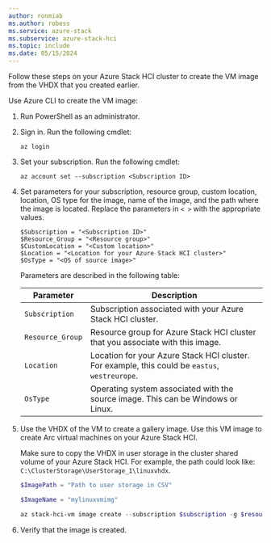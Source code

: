 ```yaml
---
author: ronmiab
ms.author: robess
ms.service: azure-stack
ms.subservice: azure-stack-hci
ms.topic: include
ms.date: 05/15/2024
---
```


Follow these steps on your Azure Stack HCI cluster to create the VM image from the VHDX that you created earlier.

Use Azure CLI to create the VM image:

1. Run PowerShell as an administrator.

2. Sign in. Run the following cmdlet:

    ```azurecli
    az login
    ```

3. Set your subscription. Run the following cmdlet:

    ```azurecli
    az account set --subscription <Subscription ID>
    ```

4. Set parameters for your subscription, resource group, custom location, location, OS type for the image, name of the image, and the path where the image is located. Replace the parameters in `< >` with the appropriate values.

    ```azurecli
    $Subscription = "<Subscription ID>"
    $Resource_Group = "<Resource group>"
    $CustomLocation = "<Custom location>"
    $Location = "<Location for your Azure Stack HCI cluster>"
    $OsType = "<OS of source image>"
    ```

    Parameters are described in the following table:

    | Parameter      | Description                                                                                |
    |----------------|--------------------------------------------------------------------------------------------|
    | `Subscription`   | Subscription associated with your Azure Stack HCI cluster.        |
    | `Resource_Group` | Resource group for Azure Stack HCI cluster that you associate with this image.        |
    | `Location`       | Location for your Azure Stack HCI cluster. For example, this could be `eastus`, `westreurope`. |
    | `OsType`         | Operating system associated with the source image. This can be Windows or Linux.           |

5. Use the VHDX of the VM to create a gallery image. Use this VM image to create Arc virtual machines on your Azure Stack HCI.

    Make sure to copy the VHDX in user storage in the cluster shared volume of your Azure Stack HCI. For example, the path could look like: `C:\ClusterStorage\UserStorage_1\linuxvhdx`.

    ```powershell
    $ImagePath = "Path to user storage in CSV" 

    $ImageName = "mylinuxvmimg" 

    az stack-hci-vm image create --subscription $subscription -g $resource_group --custom-location $CustomLocation --location $location --image-path $ImagePath --name $ImageName --debug --os-type 'Linux' 
    ```

6. Verify that the image is created.
